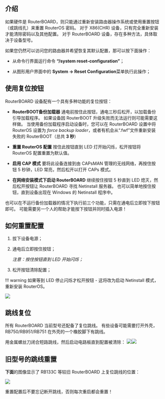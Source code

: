 ## 介绍

如果硬件是 RouterBOARD，则只能通过重新安装路由器操作系统或使用重置按钮（或跳线孔）来重置 RouterOS 密码。 对于 X86(CHR) 设备，只有完全重新安装才能清除密码以及其他配置。 对于 RouterBOARD 设备，存在多种方法，具体取决于设备型号。

如果您仍然可以访问您的路由器并希望恢复其默认配置，那可以按下面操作：

- 从命令行界面运行命令 **“/system reset-configuration”**；

- 从图形用户界面中的 **System -> Reset Configuration**菜单执行此操作；

## 使用复位按钮

RouterBOARD 设备配有一个具有多种功能的复位按钮：

- **RouterBOOT备份加载器**
     通电前按住此按钮，通电三秒后松开，以加载备份引导加载程序。 如果设备因 RouterBOOT 升级失败而无法运行则可能需要这样做。 当使用备份加载程序启动设备时，您可以在 RouterBOARD 设置中将 RouterOS 设置为 _force backup loader_，或者有机会从“.fwf”文件重新安装失败的 RouterBOOT（总共 **3 秒**）

- **重置 RouterOS 配置**
     按住此按钮直到 LED 灯开始闪烁，松开按钮将 RouterOS 配置重置为默认值。

- **启用 CAP 模式**
     要将此设备连接到由 CAPsMAN 管理的无线网络，再按住按钮 5 秒钟，LED 常亮，然后松开以打开 CAPs 模式。

- **在网络安装模式下启动 RouterBOARD**
     继续按住按钮 5 秒直到 LED 熄灭，然后松开按钮让 RouterBOARD 寻找 Netinstall 服务器。 也可以简单地按住按钮，直到设备出现在 Windows 的 Netinstall 程序中。

也可以在不运行备份加载器的情况下执行前三个功能，只需在通电后立即按下按钮即可。 可能需要另一个人的帮助才能按下按钮并同时插入电源！

## 如何重置配置

1) 拔下设备电源；

2) 通电后立即按住按钮；

     _注意：按住按钮直到 LED 开始闪烁；_

3) 松开按钮清除配置；

!!! warning 如果等到 LED 停止闪烁才松开按钮 - 这将改为启动 Netinstall 模式，重新安装 RouterOS。

![](https://help.mikrotik.com/docs/download/attachments/24805498/262_hi_res.png?version=1&modificationDate=1587634648643&api=v2)

## 跳线复位

所有 RouterBOARD 当前型号还配备了复位跳线。 有些设备可能需要打开外壳，RB750/RB951/RB751 在外壳的一个橡胶脚下有跳线。

用金属螺丝刀闭合短路跳线，然后启动电路板直到配置被清除： 
![](https://help.mikrotik.com/docs/download/attachments/24805498/Resethole.jpg?version=1&modificationDate=1587635038753&api=v2)![](https://help.mikrotik.com/docs/download/attachments/24805498/Passw.jpg?version=1&modificationDate=1587635043758&api=v2)  

## 旧型号的跳线重置

**下面**的图像显示了 RB133C 等较旧 RouterBOARD 上复位跳线的位置：

![](https://help.mikrotik.com/docs/download/attachments/24805498/CRW_5184.jpg?version=1&modificationDate=1587635093645&api=v2)  

重置配置后不要忘记断开跳线，否则每次重启都会重置！